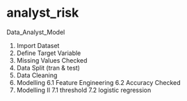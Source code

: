 # analyst_risk
Data_Analyst_Model

1. Import Dataset
2. Define Target Variable
3. Missing Values Checked
4. Data Split (tran & test)
5. Data Cleaning
6. Modelling
    6.1 Feature Engineering
    6.2 Accuracy Checked
7. Modelling II
    7.1 threshold
    7.2 logistic regression